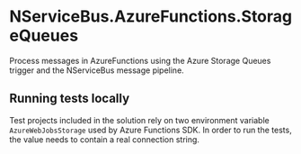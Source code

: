 # NServiceBus.AzureFunctions.StorageQueues

Process messages in AzureFunctions using the Azure Storage Queues trigger and the NServiceBus message pipeline.

## Running tests locally

Test projects included in the solution rely on two environment variable `AzureWebJobsStorage` used by Azure Functions SDK.
In order to run the tests, the value needs to contain a real connection string.
